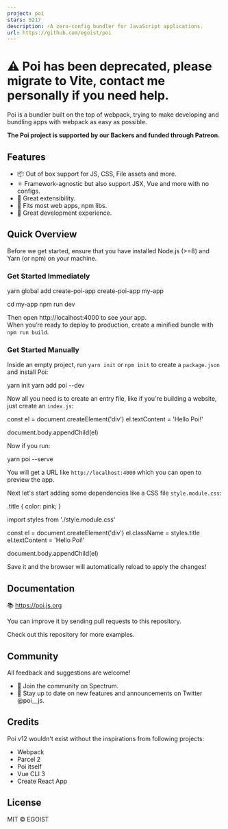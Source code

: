 ```yaml
---
project: poi
stars: 5217
description: ⚡A zero-config bundler for JavaScript applications.
url: https://github.com/egoist/poi
---
```


⚠️ Poi has been deprecated, please migrate to Vite, contact me personally if you need help.
===========================================================================================

  

Poi is a bundler built on the top of webpack, trying to make developing and bundling apps with webpack as easy as possible.

**The Poi project is supported by our Backers and funded through Patreon.**

Features
--------

-   📦 Out of box support for JS, CSS, File assets and more.
-   ⚛ Framework-agnostic but also support JSX, Vue and more with no configs.
-   🔌 Great extensibility.
-   🐙 Fits most web apps, npm libs.
-   🚨 Great development experience.

Quick Overview
--------------

Before we get started, ensure that you have installed Node.js (>=8) and Yarn (or npm) on your machine.

### Get Started Immediately

yarn global add create-poi-app
create-poi-app my-app

cd my-app
npm run dev

Then open http://localhost:4000 to see your app.  
When you’re ready to deploy to production, create a minified bundle with `npm run build`.

### Get Started Manually

Inside an empty project, run `yarn init` or `npm init` to create a `package.json` and install Poi:

yarn init
yarn add poi --dev

Now all you need is to create an entry file, like if you're building a website, just create an `index.js`:

const el \= document.createElement('div')
el.textContent \= 'Hello Poi!'

document.body.appendChild(el)

Now if you run:

yarn poi --serve

You will get a URL like `http://localhost:4000` which you can open to preview the app.

Next let's start adding some dependencies like a CSS file `style.module.css`:

.title {
  color: pink;
}

import styles from './style.module.css'

const el \= document.createElement('div')
el.className \= styles.title
el.textContent \= 'Hello Poi!'

document.body.appendChild(el)

Save it and the browser will automatically reload to apply the changes!

Documentation
-------------

📚 https://poi.js.org

You can improve it by sending pull requests to this repository.

Check out this repository for more examples.

Community
---------

All feedback and suggestions are welcome!

-   💬 Join the community on Spectrum.
-   📣 Stay up to date on new features and announcements on Twitter @poi\_\_js.

Credits
-------

Poi v12 wouldn't exist without the inspirations from following projects:

-   Webpack
-   Parcel 2
-   Poi itself
-   Vue CLI 3
-   Create React App

License
-------

MIT © EGOIST
